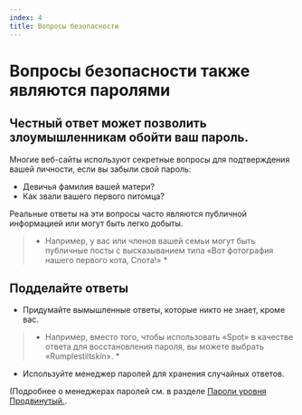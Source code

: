 ```yaml
---
index: 4
title: Вопросы безопасности
---
```

# Вопросы безопасности также являются паролями

## Честный ответ может позволить злоумышленникам обойти ваш пароль.

Многие веб-сайты используют секретные вопросы для подтверждения вашей личности, если вы забыли свой пароль:

*   Девичья фамилия вашей матери?
*   Как звали вашего первого питомца?

Реальные ответы на эти вопросы часто являются публичной информацией или могут быть легко добыты.

> * Например, у вас или членов вашей семьи могут быть публичные посты с высказыванием типа «Вот фотография нашего первого кота, Спота!» *

## Подделайте ответы

*   Придумайте вымышленные ответы, которые никто не знает, кроме вас.

> * Например, вместо того, чтобы использовать «Spot» в качестве ответа для восстановления пароля, вы можете выбрать «Rumplestiltskin». *

*   Используйте менеджер паролей для хранения случайных ответов.

(Подробнее о менеджерах паролей см. в разделе  [Пароли уровня Продвинутый.](umbrella://information/passwords/advanced).